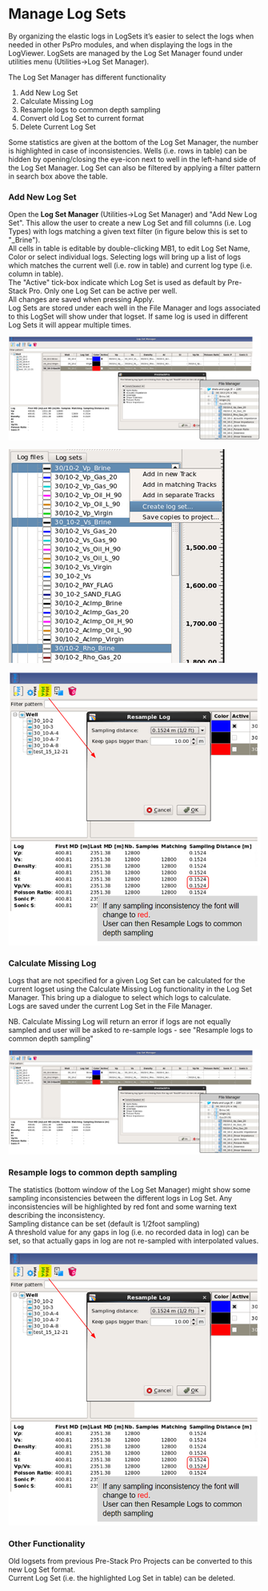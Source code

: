 # Manage Log Sets

By organizing the elastic logs in LogSets it’s easier to select the logs when needed in other PsPro modules, and when displaying the logs in the LogViewer. LogSets are managed by the Log Set Manager found under utilities menu \(Utilities-&gt;Log Set Manager\). 

The Log Set Manager has different functionality

1. Add New Log Set
2. Calculate Missing Log 
3. Resample logs to common depth sampling
4. Convert old Log Set to current format
5. Delete Current Log Set

Some statistics are given at the bottom of the Log Set Manager, the number is highlighted in case of inconsistencies. Wells \(i.e. rows in table\) can be hidden by opening/closing the eye-icon next to well in the left-hand side of the Log Set Manager. Log Set can also be filtered by applying a filter pattern in search box above the table.

### **Add New Log Set**

Open the **Log Set Manager** \(Utilities-&gt;Log Set Manager\) and "Add New Log Set". This allow the user to create a new Log Set and fill columns \(i.e. Log Types\) with logs matching a given text filter \(in figure below this is set to "\_Brine"\).   
All cells in table is editable by double-clicking MB1, to edit Log Set Name, Color or select individual logs. Selecting logs will bring up a list of logs which matches the current well \(i.e. row in table\) and current log type \(i.e. column in table\).  
The "Active" tick-box indicate which Log Set is used as default by Pre-Stack Pro. Only one Log Set can be active per well.  
All changes are saved when pressing Apply.   
Log Sets are stored under each well in the File Manager and logs associated to this LogSet will show under that logset. If same log is used in different Log Sets it will appear multiple times.  

![Create and manage Log Sets. Utility-&amp;gt;Manage LogSets](../../../.gitbook/assets/image%20%2811%29.png)

![Create Log Sets from Well Log Viewer](../../../.gitbook/assets/image%20%2820%29.png)

![Create Log Set from &quot;Generate Synthetic Gather&quot;](../../../.gitbook/assets/image%20%283%29.png)

### Calculate Missing Log

Logs that are not specified for a given Log Set can be calculated for the current logset using the Calculate Missing Log functionality in the Log Set Manager. This bring up a dialogue to select which logs to calculate.   
Logs are saved under the current Log Set in the File Manager.

NB. Calculate Missing Log will return an error if logs are not equally sampled and user will be asked to re-sample logs - see "Resample logs to common depth sampling"

![Calculate Missing Elastic Logs from Utilities-&amp;gt;Log Set Manager](../../../.gitbook/assets/image%20%2833%29.png)

### Resample logs to common depth sampling

The statistics \(bottom window of the Log Set Manager\) might show some sampling inconsistencies between the different logs in Log Set. Any inconsistencies will be highlighted by red font and some warning text describing the inconsistency.  
Sampling distance can be set \(default is 1/2foot sampling\)   
A threshold value for any gaps in log \(i.e. no recorded data in log\) can be set, so that actually gaps in log are not re-sampled with interpolated values.

![Resampling Well Logs in Log Set Manager](../../../.gitbook/assets/image%20%2818%29.png)

### Other Functionality

Old logsets from previous Pre-Stack Pro Projects can be converted to this new Log Set format.  
Current Log Set \(i.e. the highlighted Log Set in table\) can be deleted. 

